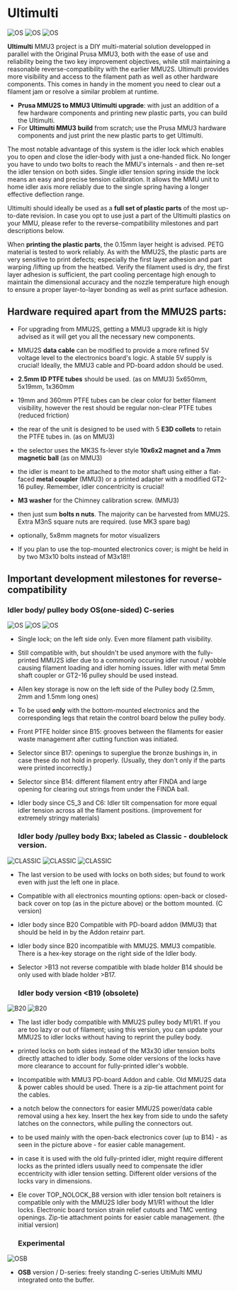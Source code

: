 # Ultimulti

![OS](https://github.com/davidkerny/BUZA-ULTIMULTI/blob/main/OLD-OTHER/IMAGES/OS_1.png)
![OS](https://github.com/davidkerny/BUZA-ULTIMULTI/blob/main/OLD-OTHER/IMAGES/OS_2.png)
![OS](https://github.com/davidkerny/BUZA-ULTIMULTI/blob/main/OLD-OTHER/IMAGES/OS_4.png)

**Ultimulti** MMU3 project is a DIY multi-material solution developped in parallel with the Original Prusa MMU3, both with the ease of use and reliability being the two key improvement objectives, while still maintaining a reasonable reverse-compatibility with the earlier MMU2S. Ultimulti provides more visibility and access to the filament path as well as other hardware components. This comes in handy in the moment you need to clear out a filament jam or resolve a similar problem at runtime.

- **Prusa MMU2S to MMU3 Ultimulti upgrade**: with just an addition of a few hardware components and printing new plastic parts, you can build the Ultimulti. 
- For **Ultimulti MMU3 build** from scratch; use the Prusa MMU3 hardware components and just print the new plastic parts to get Ultimulti.
  
The most notable advantage of this system is the idler lock which enables you to open and close the idler-body with just a one-handed flick. No longer you have to undo two bolts to reach the MMU's internals - and then re-set the idler tension on both sides. Single idler tension spring inside the lock means an easy and precise tension calibration. It allows the MMU unit to home idler axis more reliably due to the single spring having a longer effective deflection range.
  
Ultimulti should ideally be used as a **full set of plastic parts** of the most up-to-date revision. In case you opt to use just a part of the Ultimulti plastics on your MMU, please refer to the reverse-compatibility milestones and part descriptions below.  
  
When **printing the plastic parts**, the 0.15mm layer height is advised. PETG material is tested to work reliably. As with the MMU2S, the plastic parts are very sensitive to print defects; especially the first layer adhesion and part warping /lifting up from the heatbed. Verify the filament used is dry, the first layer adhesion is sufficient, the part cooling percentage high enough to maintain the dimensional accuracy and the nozzle temperature high enough to ensure a proper layer-to-layer bonding as well as print surface adhesion.

## Hardware required apart from the MMU2S parts:  

- For upgrading from MMU2S, getting a MMU3 upgrade kit is higly advised as it will get you all the necessary new components.

- MMU2S **data cable** can be modified to provide a more refined 5V voltage level to the electronics board's logic. A stable 5V supply is crucial! Ideally, the MMU3 cable and PD-board addon should be used.
- **2.5mm ID PTFE tubes** should be used. (as on MMU3)  5x650mm, 5x19mm, 1x360mm
- 19mm and 360mm PTFE tubes can be clear color for better filament visibility, however the rest should be regular non-clear PTFE tubes (reduced friction)
- the rear of the unit is designed to be used with 5 **E3D collets** to retain the PTFE tubes in. (as on MMU3)
- the selector uses the MK3S fs-lever style **10x6x2 magnet and a 7mm magnetic ball** (as on MMU3)
- the idler is meant to be attached to the motor shaft using either a flat-faced **metal coupler** (MMU3) or a printed adapter with a modified GT2-16 pulley. Remember, idler concentricity is crucial!
- **M3 washer** for the Chimney calibration screw. (MMU3)
- then just sum **bolts n nuts**. The majority can be harvested from MMU2S. Extra M3nS square nuts are required. (use MK3 spare bag)
- optionally, 5x8mm magnets for motor visualizers
- If you plan to use the top-mounted electronics cover; is might be held in by two M3x10 bolts instead of M3x18!!
  
  
  
## Important development milestones for reverse-compatibility  

  ### Idler body/ pulley body OS(one-sided) C-series 

![OS](https://github.com/davidkerny/BUZA-ULTIMULTI/blob/main/OLD-OTHER/IMAGES/OS_3.png)
![OS](https://github.com/davidkerny/BUZA-ULTIMULTI/blob/main/OLD-OTHER/IMAGES/OS_5.png)
![OS](https://github.com/davidkerny/BUZA-ULTIMULTI/blob/main/OLD-OTHER/IMAGES/OS_6.png)

- Single lock; on the left side only. Even more filament path visibility. 
- Still compatible with, but shouldn't be used anymore with the fully-printed MMU2S idler due to a commonly occuring idler runout / wobble causing filament loading and idler homing issues. Idler with metal 5mm shaft coupler or GT2-16 pulley should be used instead.
- Allen key storage is now on the left side of the Pulley body (2.5mm, 2mm and 1.5mm long ones) 
- To be used **only** with the bottom-mounted electronics and the corresponding legs that retain the control board below the pulley body.

- Front PTFE holder since B15: grooves between the filaments for easier waste management after cutting function was initiated.
- Selector since B17: openings to superglue the bronze bushings in, in case these do not hold in properly. (Usually, they don't only if the parts were printed incorrectly.)
- Selector since B14: different filament entry after FINDA and large opening for clearing out strings from under the FINDA ball. 
- Idler body since C5_3 and C6: Idler tilt compensation for more equal idler tension across all the filament positions. (improvement for extremely stringy materials)


  ###  Idler body /pulley body Bxx; labeled as Classic - doublelock version.

![CLASSIC](https://github.com/davidkerny/BUZA-ULTIMULTI/blob/main/OLD-OTHER/IMAGES/CLASSIC_1.png)
![CLASSIC](https://github.com/davidkerny/BUZA-ULTIMULTI/blob/main/OLD-OTHER/IMAGES/CLASSIC_2.png)
![CLASSIC](https://github.com/davidkerny/BUZA-ULTIMULTI/blob/main/OLD-OTHER/IMAGES/CLASSIC_3.png)

- The last version to be used with locks on both sides; but found to work even with just the left one in place.
- Compatible with all electronics mounting options: open-back or closed-back cover on top (as in the picture above) or the bottom mounted. (C version)
- Idler body since B20 Compatible with PD-board addon (MMU3) that should be held in by the Addon retainr part. 
- Idler body since B20 incompatible with MMU2S. MMU3 compatible. There is a hex-key storage on the right side of the Idler body.  

- Selector >B13 not reverse compatible with blade holder <B16 as well as MMU3 blade-holder. Selector >B14 should be only used with blade holder >B17.

  ### Idler body version <B19 (obsolete)

![B20](https://github.com/davidkerny/BUZA-ULTIMULTI/blob/main/OLD-OTHER/IMAGES/B20_1.png)
![B20](https://github.com/davidkerny/BUZA-ULTIMULTI/blob/main/OLD-OTHER/IMAGES/B20_2.png)

- The last idler body compatible with MMU2S pulley body M1/R1. If you are too lazy or out of filament; using this version, you can update your MMU2S to idler locks without having to reprint the pulley body.
- printed locks on both sides instead of the M3x30 idler tension bolts directly attached to idler body. Some older versions of the locks have more clearance to account for fully-printed idler's wobble.
- Incompatible with MMU3 PD-board Addon and cable. Old MMU2S data & power cables should be used. There is a zip-tie attachment point for the cables.
- a notch below the connectors for easier MMU2S power/data cable removal using a hex key. Insert the hex key from side to undo the safety latches on the connectors, while pulling the connectors out.
- to be used mainly with the open-back electronics cover (up to B14) - as seen in the picture above - for easier cable management.
- in case it is used with the old fully-printed idler, might require different locks as the printed idlers usually need to compensate the idler eccentricity with idler tension setting. Different older versions of the locks vary in dimensions.

- Ele cover TOP_NOLOCK_B8 version with idler tension bolt retainers is compatible only with the MMU2S Idler body M1/R1 without the Idler locks. Electronic board torsion strain relief cutouts and TMC venting openings. Zip-tie attachment points for easier cable management. (the initial version)

  ### Experimental

![OSB](https://github.com/davidkerny/BUZA-ULTIMULTI/blob/main/OLD-OTHER/IMAGES/OSB_SELFSTANDING.png)

- **OSB** version / D-series: freely standing C-series UltiMulti MMU integrated onto the buffer.


